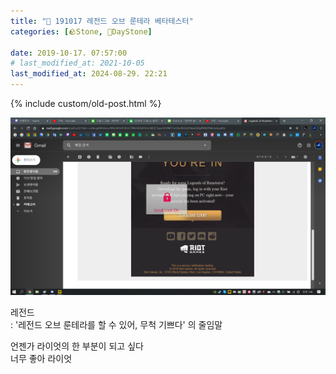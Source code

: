 ```yaml
---
title: "🌱 191017 레전드 오브 룬테라 베타테스터"
categories: [🪨Stone, 🌱DayStone]

date: 2019-10-17. 07:57:00
# last_modified_at: 2021-10-05
last_modified_at: 2024-08-29. 22:21
---
```


{% include custom/old-post.html %}

![0000](/assets/img/post/2019/191017_0000.png)

레전드  
: '레전드 오브 룬테라를 할 수 있어, 무척 기쁘다' 의 줄임말  

언젠가 라이엇의 한 부분이 되고 싶다  
너무 좋아 라이엇  
